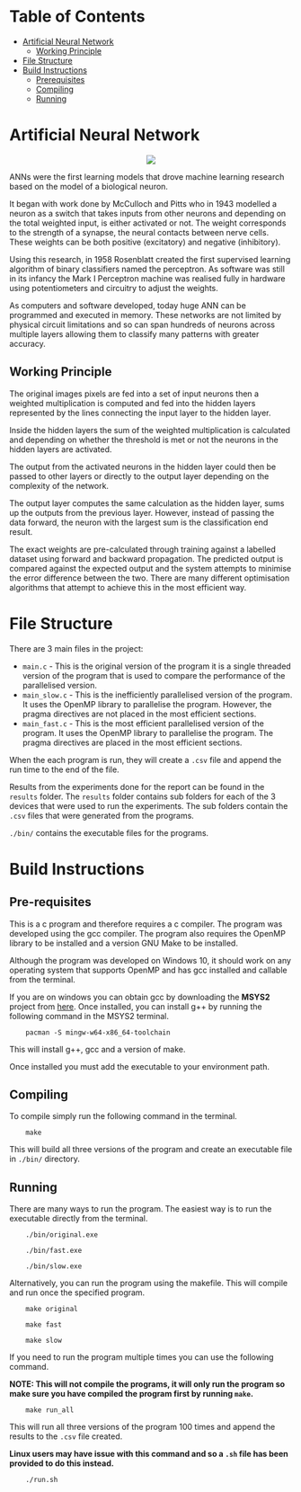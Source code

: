<!-- This README is in markdown format, It is should be viewed using a markdown viewer -->

<!-- This is because there will be pictures, gif and links embedded in the file to help explain the programs -->

<!-- If you do not have a markdown viewer please visit the flowing github link to  properly view the file in the intended format -->

<!-- https://github.com/ajayvarghese2000/22WSD530-Programming-Multi-many-core-Systems-Coursework-2/tree/main/NeuralNet -->

<!-- This GitHub will be private until after the submission deadline -->
# Table of Contents

- [Artificial Neural Network](#artificial-neural-network)
    - [Working Principle](#working-principle)
- [File Structure](#file-structure)
- [Build Instructions](#build-instructions)
    - [Prerequisites](#pre-requisites)
    - [Compiling](#compiling)
    - [Running](#running)


# Artificial Neural Network

<p align="center">
	<img src="https://i.imgur.com/ELjIutZ.png">
</p>

ANNs were the first learning models that drove machine learning research based on the model of a biological neuron. 

It began with work done by McCulloch and Pitts who in 1943 modelled a neuron as a switch that takes inputs from other neurons and depending on the total weighted input, is either activated or not. The weight corresponds to the strength of a synapse, the neural contacts between nerve cells. These weights can be both positive (excitatory) and negative (inhibitory).

Using this research, in 1958 Rosenblatt created the first supervised learning algorithm of binary classifiers named the perceptron. As software was still in its infancy the Mark I Perceptron machine was realised fully in hardware using potentiometers and circuitry to adjust the weights.

As computers and software developed, today huge ANN can be programmed and executed in memory. These networks are not limited by physical circuit limitations and so can span hundreds of neurons across multiple layers allowing them to classify many patterns with greater accuracy.

## Working Principle

The original images pixels are fed into a set of input neurons then a weighted multiplication is computed and fed into the hidden layers represented by the lines connecting the input layer to the hidden layer.

Inside the hidden layers the sum of the weighted multiplication is calculated and depending on whether the threshold is met or not the neurons in the hidden layers are activated.

The output from the activated neurons in the hidden layer could then be passed to other layers or directly to the output layer depending on the complexity of the network.

The output layer computes the same calculation as the hidden layer, sums up the outputs from the previous layer. However, instead of passing the data forward, the neuron with the largest sum is the classification end result.

The exact weights are pre-calculated through training against a labelled dataset using forward and backward propagation. The predicted output is compared against the expected output and the system attempts to minimise the error difference between the two. There are many different optimisation algorithms that attempt to achieve this in the most efficient way.

# File Structure

There are 3 main files in the project:

- `main.c` - This is the original version of the program it is a single threaded version of the program that is used to compare the performance of the parallelised version.
- `main_slow.c` - This is the inefficiently parallelised version of the program. It uses the OpenMP library to parallelise the program. However, the pragma directives are not placed in the most efficient sections.
- `main_fast.c` - This is the most efficient parallelised version of the program. It uses the OpenMP library to parallelise the program. The pragma directives are placed in the most efficient sections.

When the each program is run, they will create a `.csv` file and append the run time to the end of the file.

Results from the experiments done for the report can be found in the `results` folder. The `results` folder contains sub folders for each of the 3 devices that were used to run the experiments. The sub folders contain the `.csv` files that were generated from the programs.

`./bin/` contains the executable files for the programs.

# Build Instructions

## Pre-requisites

This is a c program and therefore requires a c compiler. The program was developed using the gcc compiler. The program also requires the OpenMP library to be installed and a version GNU Make to be installed.

Although the program was developed on Windows 10, it should work on any operating system that supports OpenMP and has gcc installed and callable from the terminal.

If you are on windows you can obtain gcc by downloading the **MSYS2** project from [here](https://www.msys2.org/). Once installed, you can install g++ by running the following command in the MSYS2 terminal.

```
    pacman -S mingw-w64-x86_64-toolchain
```

This will install g++, gcc and a version of make. 

Once installed you must add the executable to your environment path.

## Compiling

To compile simply run the following command in the terminal.

```
    make
```

This will build all three versions of the program and create an executable file in `./bin/` directory.

## Running

There are many ways to run the program. The easiest way is to run the executable directly from the terminal.

```
    ./bin/original.exe
```

```
    ./bin/fast.exe
```

```
    ./bin/slow.exe
```

Alternatively, you can run the program using the makefile. This will compile and run once the specified program.

```
    make original
```

```
    make fast
```

```
    make slow
```

If you need to run the program multiple times you can use the following command. 

**NOTE: This will not compile the programs, it will only run the program so make sure you have compiled the program first by running `make`.**

```
    make run_all
```

This will run all three versions of the program 100 times and append the results to the `.csv` file created.

**Linux users may have issue with this command and so a `.sh` file has been provided to do this instead.**

```
    ./run.sh
```